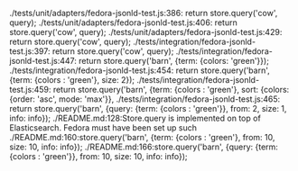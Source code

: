 ./tests/unit/adapters/fedora-jsonld-test.js:386:      return store.query('cow', query);
./tests/unit/adapters/fedora-jsonld-test.js:406:      return store.query('cow', query);
./tests/unit/adapters/fedora-jsonld-test.js:429:      return store.query('cow', query);
./tests/integration/fedora-jsonld-test.js:397:      return store.query('cow', query);
./tests/integration/fedora-jsonld-test.js:447:      return store.query('barn', {term: {colors: 'green'}});
./tests/integration/fedora-jsonld-test.js:454:      return store.query('barn', {term: {colors : 'green'}, size: 2});
./tests/integration/fedora-jsonld-test.js:459:      return store.query('barn', {term: {colors : 'green'}, sort: {colors: {order: 'asc', mode: 'max'}},
./tests/integration/fedora-jsonld-test.js:465:      return store.query('barn', {query: {term: {colors : 'green'}}, from: 2, size: 1, info: info});
./README.md:128:Store.query is implemented on top of Elasticsearch. Fedora must have been set up such
./README.md:160:store.query('barn', {term: {colors : 'green'}, from: 10, size: 10, info: info});
./README.md:166:store.query('barn', {query: {term: {colors : 'green'}}, from: 10, size: 10, info: info});
